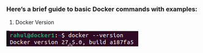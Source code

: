 ### Here’s a brief guide to basic Docker commands with examples:

1. Docker Version

![Alt text](../assets/version.png)
